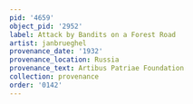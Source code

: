 ```yaml
---
pid: '4659'
object_pid: '2952'
label: Attack by Bandits on a Forest Road
artist: janbrueghel
provenance_date: '1932'
provenance_location: Russia
provenance_text: Artibus Patriae Foundation
collection: provenance
order: '0142'
---
```

